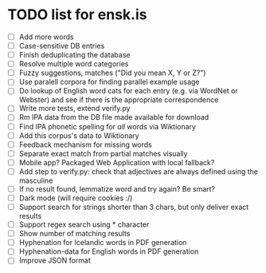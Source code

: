 # TODO list for ensk.is

* [ ] Add more words
* [ ] Case-sensitive DB entries
* [ ] Finish deduplicating the database
* [ ] Resolve multiple word categories
* [ ] Fuzzy suggestions, matches ("Did you mean X, Y or Z?")
* [ ] Use paralell corpora for finding parallel example usage
* [ ] Do lookup of English word cats for each entry (e.g. via WordNet or Webster) and see if there is the appropriate correspondence
* [ ] Write more tests, extend verify.py
* [ ] Rm IPA data from the DB file made available for download
* [ ] Find IPA phonetic spelling for *all* words via Wiktionary
* [ ] Add this corpus's data to Wiktionary
* [ ] Feedback mechanism for missing words
* [ ] Separate exact match from partial matches visually
* [ ] Mobile app? Packaged Web Application with local fallback?
* [ ] Add step to verify.py: check that adjectives are always defined using the masculine
* [ ] If no result found, lemmatize word and try again? Be smart?
* [ ] Dark mode (will require cookies :/)
* [ ] Support search for strings shorter than 3 chars, but only deliver exact results
* [ ] Support regex search using * character
* [ ] Show number of matching results
* [ ] Hyphenation for Icelandic words in PDF generation
* [ ] Hyphenation-data for English words in PDF generation
* [ ] Improve JSON format
